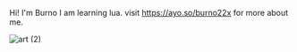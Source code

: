 Hi! I'm Burno
I am learning lua.
visit https://ayo.so/burno22x for more about me.



![art (2)](https://user-images.githubusercontent.com/101711627/170827625-61d3eb36-42ac-47ea-a289-feebd18e4fb2.png)
